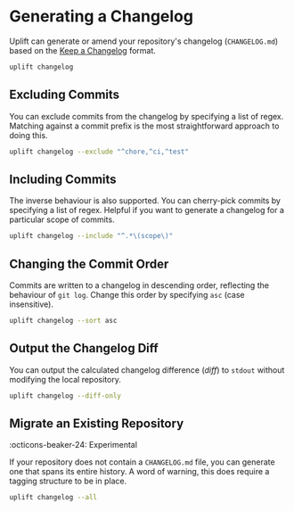 # Generating a Changelog

Uplift can generate or amend your repository's changelog (`CHANGELOG.md`) based on the [Keep a Changelog](https://keepachangelog.com/en/1.0.0/) format.

```sh
uplift changelog
```

## Excluding Commits

You can exclude commits from the changelog by specifying a list of regex. Matching against a commit prefix is the most straightforward approach to doing this.

```sh
uplift changelog --exclude "^chore,^ci,^test"
```

## Including Commits

The inverse behaviour is also supported. You can cherry-pick commits by specifying a list of regex. Helpful if you want to generate a changelog for a particular scope of commits.

```sh
uplift changelog --include "^.*\(scope\)"
```

## Changing the Commit Order

Commits are written to a changelog in descending order, reflecting the behaviour of `git log`. Change this order by specifying `asc` (case insensitive).

```sh
uplift changelog --sort asc
```

## Output the Changelog Diff

You can output the calculated changelog difference (_diff_) to `stdout` without modifying the local repository.

```sh
uplift changelog --diff-only
```

## Migrate an Existing Repository

:octicons-beaker-24: Experimental

If your repository does not contain a `CHANGELOG.md` file, you can generate one that spans its entire history. A word of warning, this does require a tagging structure to be in place.

```sh
uplift changelog --all
```
